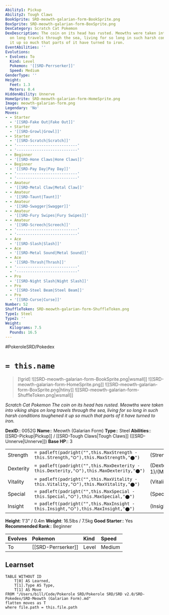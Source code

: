 ```yaml
---
Ability1: Pickup
Ability2: Tough Claws
BookSprite: SRD-meowth-galarian-form-BookSprite.png
BoxSprite: SRD-meowth-galarian-form-BoxSprite.png
DexCategory: Scratch Cat Pokemon
DexDescription: The coin on its head has rusted. Meowths were taken into viking ships
  on long travels through the sea, living for so long in such harsh conditions toughened
  it up so much that parts of it have turned to iron.
EventAbilities: ''
Evolutions:
- Evolves: To
  Kind: Level
  Pokemon: '[[SRD-Perrserker]]'
  Speed: Medium
GenderType: ''
Height:
  Feet: 1.3
  Meters: 0.4
HiddenAbility: Unnerve
HomeSprite: SRD-meowth-galarian-form-HomeSprite.png
Image: meowth-galarian-form.png
Legendary: 'No'
Moves:
- - Starter
  - '[[SRD-Fake Out|Fake Out]]'
- - Starter
  - '[[SRD-Growl|Growl]]'
- - Starter
  - '[[SRD-Scratch|Scratch]]'
- - '---------------------------'
  - '---------------------------'
- - Beginner
  - '[[SRD-Hone Claws|Hone Claws]]'
- - Beginner
  - '[[SRD-Pay Day|Pay Day]]'
- - '---------------------------'
  - '---------------------------'
- - Amateur
  - '[[SRD-Metal Claw|Metal Claw]]'
- - Amateur
  - '[[SRD-Taunt|Taunt]]'
- - Amateur
  - '[[SRD-Swagger|Swagger]]'
- - Amateur
  - '[[SRD-Fury Swipes|Fury Swipes]]'
- - Amateur
  - '[[SRD-Screech|Screech]]'
- - '---------------------------'
  - '---------------------------'
- - Ace
  - '[[SRD-Slash|Slash]]'
- - Ace
  - '[[SRD-Metal Sound|Metal Sound]]'
- - Ace
  - '[[SRD-Thrash|Thrash]]'
- - '---------------------------'
  - '---------------------------'
- - Pro
  - '[[SRD-Night Slash|Night Slash]]'
- - Pro
  - '[[SRD-Steel Beam|Steel Beam]]'
- - Pro
  - '[[SRD-Curse|Curse]]'
Number: 52
ShuffleToken: SRD-meowth-galarian-form-ShuffleToken.png
Type1: Steel
Type2: ''
Weight:
  Kilograms: 7.5
  Pounds: 16.5
---
```


#PokeroleSRD/Pokedex

# `= this.name`

> [!grid]
> ![[SRD-meowth-galarian-form-BookSprite.png|wsmall]]
> ![[SRD-meowth-galarian-form-HomeSprite.png]]
> ![[SRD-meowth-galarian-form-BoxSprite.png|htiny]]
> ![[SRD-meowth-galarian-form-ShuffleToken.png|wsmall]]


*Scratch Cat Pokemon*
*The coin on its head has rusted. Meowths were taken into viking ships on long travels through the sea, living for so long in such harsh conditions toughened it up so much that parts of it have turned to iron.*

**DexID**:: 0052G
**Name**:: Meowth (Galarian Form)
**Type**:: Steel
**Abilities**:: [[SRD-Pickup|Pickup]] / [[SRD-Tough Claws|Tough Claws]] ([[SRD-Unnerve|Unnerve]])
**Base HP**:: 3

|           |                                                                                        |                                          |
| --------- | -------------------------------------------------------------------------------------- | ---------------------------------------- |
| Strength  | `= padleft(padright("",this.MaxStrength - this.Strength,"⭘"),this.MaxStrength,"⬤")`    | (Strength::2)/(MaxStrength::5)   |
| Dexterity | `= padleft(padright("",this.MaxDexterity - this.Dexterity,"⭘"),this.MaxDexterity,"⬤")` | (Dexterity:: 1)/(MaxDexterity::3) |
| Vitality  | `= padleft(padright("",this.MaxVitality - this.Vitality,"⭘"),this.MaxVitality,"⬤")`    | (Vitality::2)/(MaxVitality::4)   |
| Special   | `= padleft(padright("",this.MaxSpecial - this.Special,"⭘"),this.MaxSpecial,"⬤")`       | (Special::1)/(MaxSpecial::3)     |
| Insight   | `= padleft(padright("",this.MaxInsight - this.Insight,"⭘"),this.MaxInsight,"⬤")`       | (Insight::1)/(MaxInsight::3)     |

**Height**: 1'3" / 0.4m
**Weight**: 16.5lbs / 7.5kg
**Good Starter**:: Yes
**Recommended Rank**:: Beginner

| Evolves   | Pokemon            | Kind   | Speed   |
|:----------|:-------------------|:-------|:--------|
| To        | [[SRD-Perrserker]] | Level  | Medium  |

## Learnset

```dataview
TABLE WITHOUT ID
    T[0] AS Learned,
    T[1].Type AS Type,
    T[1] AS Move
FROM "/Users/bill/Code/Pokerole SRD/Pokerole SRD/SRD v2.0/SRD-Pokedex/SRD-Meowth (Galarian Form).md"
flatten moves as T
where file.path = this.file.path
```
